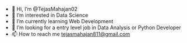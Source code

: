 - 👋 Hi, I’m @TejasMahajan02
- 👀 I’m interested in Data Science
- 🌱 I’m currently learning Web Development
- 💞️ I’m looking for a entry level job in Data Analysis or Python Developer
- 📫 How to reach me tejasmahajan811@gmail.com

<!---
TejasMahajan02/TejasMahajan02 is a ✨ special ✨ repository because its `README.md` (this file) appears on your GitHub profile.
You can click the Preview link to take a look at your changes.
--->
